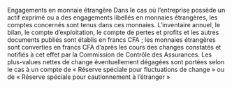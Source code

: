 Engagements en monnaie étrangère
Dans le cas où l’entreprise possède un actif exprimé ou a des engagements libellés en monnaies étrangères, les comptes concernés sont tenus dans ces monnaies.
L’inventaire annuel, le bilan, le compte d’exploitation, le compte de pertes et profits et les autres documents publiés sont établis en francs CFA ; les monnaies étrangères sont converties en francs CFA d’après les cours des changes constatés et notifiés à cet effet par la Commission de Contrôle des Assurances.
Les plus-values nettes de change éventuellement dégagées sont portées selon le cas à un compte de « Réserve spéciale pour fluctuations de change » ou de « Réserve spéciale pour cautionnement à l’étranger »